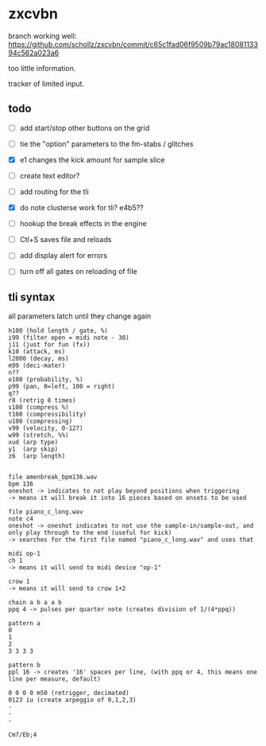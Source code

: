 # zxcvbn

branch working well: https://github.com/schollz/zxcvbn/commit/c65c1fad06f9509b79ac1808113394c562a023a6

too little information.

tracker of limited input.

## todo

- [ ] add start/stop other buttons on the grid
- [ ] tie the "option" parameters to the fm-stabs / glitches
- [x] e1 changes the kick amount for sample slice
- [ ] create text editor?
- [ ] add routing for the tli
- [x] do note clusterse work for tli? e4b5??
- [ ] hookup the break effects in the engine
- [ ] Ctl+S saves file and reloads
- [ ] add display alert for errors
- [ ] turn off all gates on reloading of file


## tli syntax

all parameters latch until they change again

```
h100 (hold length / gate, %)
i99 (filter open = midi note - 30)
j11 (just for fun (fx))
k10 (attack, ms)
l2000 (decay, ms)
m99 (deci-mater)
n??
o100 (probability, %)
p99 (pan, 0=left, 100 = right)
q?? 
r8 (retrig 8 times)
s100 (compress %)
t100 (compressibility)
u100 (compressing)
v99 (velocity, 0-127)
w99 (stretch, %%)
xud (arp type)
y1  (arp skip)
z6  (arp length)

```

```

file amenbreak_bpm136.wav
bpm 136 
oneshot -> indicates to not play beyond positions when triggering
-> means it will break it into 16 pieces based on onsets to be used

file piano_c_long.wav
note c4 
oneshot -> oneshot indicates to not use the sample-in/sample-out, and only play through to the end (useful for kick)
-> searches for the first file named "piano_c_long.wav" and uses that 

midi op-1
ch 1
-> means it will send to midi device "op-1"

crow 1
-> means it will send to crow 1+2

chain a b a a b
ppq 4 -> pulses per quarter note (creates division of 1/(4*ppq))

pattern a
0
1
2
3 3 3 3 

pattern b 
ppl 16 -> creates '16' spaces per line, (with ppq or 4, this means one line per measure, default)

0 0 0 0 m50 (retrigger, decimated)
0123 iu (create arpeggio of 0,1,2,3)
-
-
-
```



```
Cm7/Eb;4 
```
